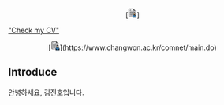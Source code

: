 <p align="center">
[<img src="./images/cv.png" width="18" height="18" />]
</p>

["Check my CV"](https://violet0929.github.io)

<p align="center">
[<img src="./images/cv.png" width="18" height="18" />](https://www.changwon.ac.kr/comnet/main.do)
</p>

## Introduce
안녕하세요, 김진호입니다.
